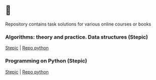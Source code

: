 # 🚀


Repository contains task solutions for various online courses or books

### Algorithms: theory and practice. Data structures (Stepic)
[Stepic](https://stepik.org/course/1547) | 
[Repo python](https://github.com/artofhuman/learn/tree/master/stepic/algorithm)

### Programming on Python (Stepic)
[Stepic](https://stepik.org/course/67) | 
[Repo python](https://github.com/artofhuman/learn/tree/master/stepic/python)
